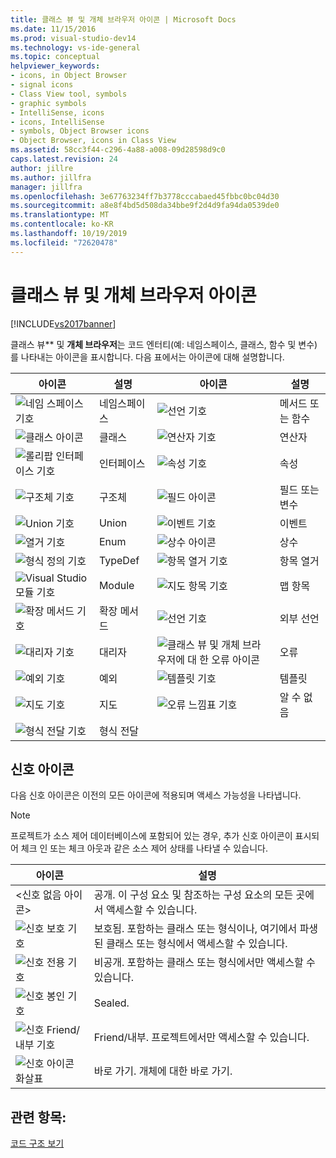 ```yaml
---
title: 클래스 뷰 및 개체 브라우저 아이콘 | Microsoft Docs
ms.date: 11/15/2016
ms.prod: visual-studio-dev14
ms.technology: vs-ide-general
ms.topic: conceptual
helpviewer_keywords:
- icons, in Object Browser
- signal icons
- Class View tool, symbols
- graphic symbols
- IntelliSense, icons
- icons, IntelliSense
- symbols, Object Browser icons
- Object Browser, icons in Class View
ms.assetid: 58cc3f44-c296-4a88-a008-09d28598d9c0
caps.latest.revision: 24
author: jillre
ms.author: jillfra
manager: jillfra
ms.openlocfilehash: 3e67763234ff7b3778cccabaed45fbbc0bc04d30
ms.sourcegitcommit: a8e8f4bd5d508da34bbe9f2d4d9fa94da0539de0
ms.translationtype: MT
ms.contentlocale: ko-KR
ms.lasthandoff: 10/19/2019
ms.locfileid: "72620478"
---
```

# <a name="class-view-and-object-browser-icons"></a>클래스 뷰 및 개체 브라우저 아이콘
[!INCLUDE[vs2017banner](../includes/vs2017banner.md)]

클래스 뷰** 및 **개체 브라우저**는 코드 엔터티(예: 네임스페이스, 클래스, 함수 및 변수)를 나타내는 아이콘을 표시합니다. 다음 표에서는 아이콘에 대해 설명합니다.

|아이콘|설명|아이콘|설명|
|----------|-----------------|----------|-----------------|
|![네임 스페이스 기호](../ide/media/vxnamespace-icon.gif "vxNamespace_Icon")|네임스페이스|![선언 기호](../ide/media/vxmethod-icon.gif "vxMethod_Icon")|메서드 또는 함수|
|![클래스 아이콘](../ide/media/vxclass-icon.gif "vxClass_Icon")|클래스|![연산자 기호](../ide/media/vxoperator-icon.gif "vxOperator_Icon")|연산자|
|![롤리팝 인터페이스 기호](../ide/media/vxinterface-icon.gif "vxInterface_Icon")|인터페이스|![속성 기호](../ide/media/vxproperty-icon.gif "vxProperty_Icon")|속성|
|![구조체 기호](../ide/media/vxstruct-icon.gif "vxStruct_Icon")|구조체|![필드 아이콘](../ide/media/vxfield-icon.gif "vxField_Icon")|필드 또는 변수|
|![Union 기호](../ide/media/vxunion-icon.gif "vxUnion_Icon")|Union|![이벤트 기호](../ide/media/vxevent-icon.gif "vxEvent_Icon")|이벤트|
|![열거 기호](../ide/media/vxenum-icon.gif "vxEnum_Icon")|Enum|![상수 아이콘](../ide/media/vxconstant-icon.gif "vxConstant_Icon")|상수|
|![형식 정의 기호](../ide/media/vxtypedef-icon.gif "vxTypeDef_Icon")|TypeDef|![항목 열거 기호](../ide/media/vxenumitem-icon.gif "vxEnumItem_Icon")|항목 열거|
|![Visual Studio 모듈 기호](../ide/media/vxmodule-icon.gif "vxModule_Icon")|Module|![지도 항목 기호](../ide/media/vxmapitem-icon.gif "vxMapItem_Icon")|맵 항목|
|![확장 메서드 기호](../ide/media/extensionmethod.gif "ExtensionMethod")|확장 메서드|![선언 기호](../ide/media/vxmethod-icon.gif "vxMethod_Icon")|외부 선언|
|![대리자 기호](../ide/media/vxdelegate-icon.gif "vxDelegate_Icon")|대리자|![클래스 뷰 및 개체 브라우저에 대 한 오류 아이콘](../ide/media/erroricon.gif "ErrorIcon")|오류|
|![예외 기호](../ide/media/vxexception-icon.gif "vxException_Icon")|예외|![템플릿 기호](../ide/media/vxtemplate-icon.gif "vxTemplate_Icon")|템플릿|
|![지도 기호](../ide/media/vxmap-icon.gif "vxMap_Icon")|지도|![오류 느낌표 기호](../ide/media/vxerror-icon.gif "vxError_Icon")|알 수 없음|
|![형식 전달 기호](../ide/media/ob-type-forward.gif "ob_type_forward")|형식 전달|||

## <a name="signal-icons"></a>신호 아이콘
 다음 신호 아이콘은 이전의 모든 아이콘에 적용되며 액세스 가능성을 나타냅니다.

> [!NOTE]
> 프로젝트가 소스 제어 데이터베이스에 포함되어 있는 경우, 추가 신호 아이콘이 표시되어 체크 인 또는 체크 아웃과 같은 소스 제어 상태를 나타낼 수 있습니다.

|아이콘|설명|
|----------|-----------------|
|\<신호 없음 아이콘>|공개. 이 구성 요소 및 참조하는 구성 요소의 모든 곳에서 액세스할 수 있습니다.|
|![신호 보호 기호](../ide/media/vxsignal-icon-key.gif "vxSignal_Icon_Key")|보호됨. 포함하는 클래스 또는 형식이나, 여기에서 파생된 클래스 또는 형식에서 액세스할 수 있습니다.|
|![신호 전용 기호](../ide/media/vxsignal-icon-lock.gif "vxSignal_Icon_Lock")|비공개. 포함하는 클래스 또는 형식에서만 액세스할 수 있습니다.|
|![신호 봉인 기호](../ide/media/vxsignal-icon-envelope.gif "vxSignal_Icon_Envelope")|Sealed.|
|![신호 Friend&#47;내부 기호](../ide/media/vxsignal-icon-diamond.gif "vxSignal_Icon_Diamond")|Friend/내부. 프로젝트에서만 액세스할 수 있습니다.|
|![신호 아이콘 화살표](../ide/media/vxsignal-icon-arrow.gif "vxSignal_Icon_Arrow")|바로 가기. 개체에 대한 바로 가기.|

## <a name="see-also"></a>관련 항목:
 [코드 구조 보기](../ide/viewing-the-structure-of-code.md)
